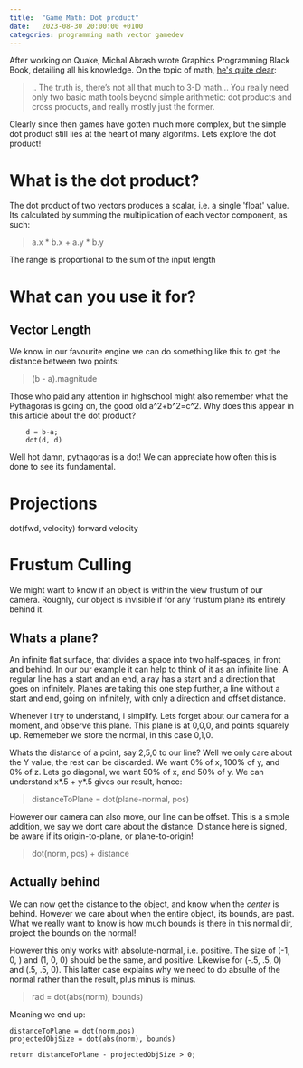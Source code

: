 ```yaml
---
title:  "Game Math: Dot product"
date:   2023-08-30 20:00:00 +0100
categories: programming math vector gamedev
---
```


After working on Quake, Michal Abrash wrote Graphics Programming Black Book, detailing all his knowledge. On the topic of math, [he's quite clear](https://www.jagregory.com/abrash-black-book/#the-fundamentals-of-the-math-behind-3-d-graphics):

> .. The truth is, there’s not all that much to 3-D math... You really need only two basic math tools beyond simple arithmetic: dot products and cross products, and really mostly just the former. 

Clearly since then games have gotten much more complex, but the simple dot product still lies at the heart of many algoritms. Lets explore the dot product!

# What is the dot product?

The dot product of two vectors produces a scalar, i.e. a single 'float' value. Its calculated by summing the multiplication of each vector component, as such:

> a.x * b.x + a.y * b.y

The range is proportional to the sum of the input length

# What can you use it for?

## Vector Length
We know in our favourite engine we can do something like this to get the distance between two points:

> (b - a).magnitude

Those who paid any attention in highschool might also remember what the Pythagoras is going on, the good old a^2+b^2=c^2. Why does this appear in this article about the dot product?

```
	d = b-a;
	dot(d, d)
```
Well hot damn, pythagoras is a dot! We can appreciate how often this is done to see its fundamental.

# Projections

dot(fwd, velocity) forward velocity

# Frustum Culling

We might want to know if an object is within the view frustum of our camera. Roughly, our object is invisible if for any frustum plane its entirely behind it. 

## Whats a plane?

An infinite flat surface, that divides a space into two half-spaces, in front and behind. In our our example it can help to think of it as an infinite line. A regular line has a start and an end, a ray has a start and a direction that goes on infinitely. Planes are taking this one step further, a line without a start and end, going on infinitely, with only a direction and offset distance. 


Whenever i try to understand, i simplify. Lets forget about our camera for a moment, and observe this plane. This plane is at 0,0,0, and points squarely up. Rememeber we store the normal, in this case 0,1,0.

Whats the distance of a point, say 2,5,0 to our line? Well we only care about the Y value, the rest can be discarded. We want 0% of x, 100% of y, and 0% of z. Lets go diagonal, we want 50% of x, and 50% of y. We can understand x*.5 + y*.5 gives our result, hence:

> distanceToPlane = dot(plane-normal, pos)

However our camera can also move, our line can be offset. This is a simple addition, we say we dont care about the distance. Distance here is signed, be aware if its origin-to-plane, or plane-to-origin!

> dot(norm, pos) + distance


## Actually behind
We can now get the distance to the object, and know when the *center* is behind. However we care about when the entire object, its bounds, are past. What we really want to know is how much bounds is there in this normal dir, project the bounds on the normal!

However this only works with absolute-normal, i.e. positive. The size of (-1, 0, ) and (1, 0, 0) should be the same, and positive. Likewise for (-.5, .5, 0) and (.5, .5, 0). This latter case explains why we need to do absulte of the normal rather than the result, plus minus is minus.

> rad = dot(abs(norm), bounds)

Meaning we end up:

```
distanceToPlane = dot(norm,pos)
projectedObjSize = dot(abs(norm), bounds)

return distanceToPlane - projectedObjSize > 0;
```